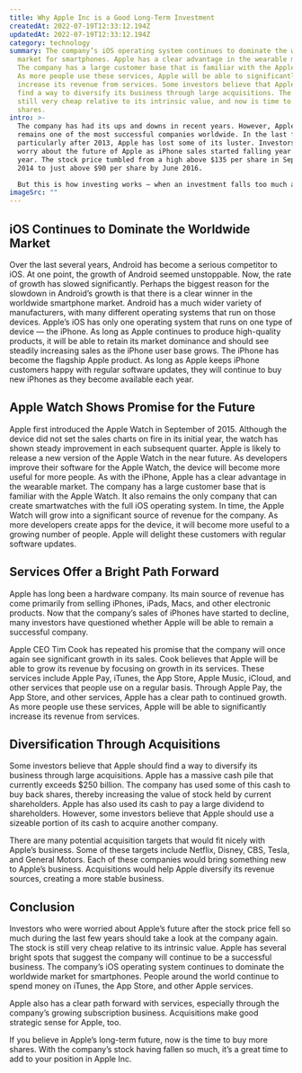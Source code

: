 ```yaml
---
title: Why Apple Inc is a Good Long-Term Investment
createdAt: 2022-07-19T12:33:12.194Z
updatedAt: 2022-07-19T12:33:12.194Z
category: technology
summary: The company’s iOS operating system continues to dominate the worldwide
  market for smartphones. Apple has a clear advantage in the wearable market.
  The company has a large customer base that is familiar with the Apple Watch.
  As more people use these services, Apple will be able to significantly
  increase its revenue from services. Some investors believe that Apple should
  find a way to diversify its business through large acquisitions. The stock is
  still very cheap relative to its intrinsic value, and now is time to buy more
  shares.
intro: >-
  The company has had its ups and downs in recent years. However, Apple Inc
  remains one of the most successful companies worldwide. In the last few years,
  particularly after 2013, Apple has lost some of its luster. Investors began to
  worry about the future of Apple as iPhone sales started falling year over
  year. The stock price tumbled from a high above $135 per share in September
  2014 to just above $90 per share by June 2016.

  But this is how investing works — when an investment falls too much and it becomes cheap relative to its intrinsic value, it’s time to buy more shares! Consider this your ultimate guide on why Apple Inc is a good long-term investment. Keep reading to find out why you should consider buying more shares even though the stock price has fallen so much over such a short period of time.
imageSrc: ""
---
```


## iOS Continues to Dominate the Worldwide Market

Over the last several years, Android has become a serious competitor to iOS. At one point, the growth of Android seemed unstoppable. Now, the rate of growth has slowed significantly.
Perhaps the biggest reason for the slowdown in Android’s growth is that there is a clear winner in the worldwide smartphone market.
Android has a much wider variety of manufacturers, with many different operating systems that run on those devices. Apple’s iOS has only one operating system that runs on one type of device — the iPhone.
As long as Apple continues to produce high-quality products, it will be able to retain its market dominance and should see steadily increasing sales as the iPhone user base grows.
The iPhone has become the flagship Apple product. As long as Apple keeps iPhone customers happy with regular software updates, they will continue to buy new iPhones as they become available each year.

## Apple Watch Shows Promise for the Future

Apple first introduced the Apple Watch in September of 2015. Although the device did not set the sales charts on fire in its initial year, the watch has shown steady improvement in each subsequent quarter.
Apple is likely to release a new version of the Apple Watch in the near future. As developers improve their software for the Apple Watch, the device will become more useful for more people.
As with the iPhone, Apple has a clear advantage in the wearable market. The company has a large customer base that is familiar with the Apple Watch. It also remains the only company that can create smartwatches with the full iOS operating system.
In time, the Apple Watch will grow into a significant source of revenue for the company. As more developers create apps for the device, it will become more useful to a growing number of people. Apple will delight these customers with regular software updates.

## Services Offer a Bright Path Forward

Apple has long been a hardware company. Its main source of revenue has come primarily from selling iPhones, iPads, Macs, and other electronic products.
Now that the company’s sales of iPhones have started to decline, many investors have questioned whether Apple will be able to remain a successful company.

Apple CEO Tim Cook has repeated his promise that the company will once again see significant growth in its sales. Cook believes that Apple will be able to grow its revenue by focusing on growth in its services.
These services include Apple Pay, iTunes, the App Store, Apple Music, iCloud, and other services that people use on a regular basis.
Through Apple Pay, the App Store, and other services, Apple has a clear path to continued growth. As more people use these services, Apple will be able to significantly increase its revenue from services.

## Diversification Through Acquisitions

Some investors believe that Apple should find a way to diversify its business through large acquisitions. Apple has a massive cash pile that currently exceeds $250 billion.
The company has used some of this cash to buy back shares, thereby increasing the value of stock held by current shareholders. Apple has also used its cash to pay a large dividend to shareholders.
However, some investors believe that Apple should use a sizeable portion of its cash to acquire another company.

There are many potential acquisition targets that would fit nicely with Apple’s business. Some of these targets include Netflix, Disney, CBS, Tesla, and General Motors.
Each of these companies would bring something new to Apple’s business. Acquisitions would help Apple diversify its revenue sources, creating a more stable business.

## Conclusion

Investors who were worried about Apple’s future after the stock price fell so much during the last few years should take a look at the company again. The stock is still very cheap relative to its intrinsic value.
Apple has several bright spots that suggest the company will continue to be a successful business. The company’s iOS operating system continues to dominate the worldwide market for smartphones. People around the world continue to spend money on iTunes, the App Store, and other Apple services.

Apple also has a clear path forward with services, especially through the company’s growing subscription business. Acquisitions make good strategic sense for Apple, too.

If you believe in Apple’s long-term future, now is the time to buy more shares. With the company’s stock having fallen so much, it’s a great time to add to your position in Apple Inc.
